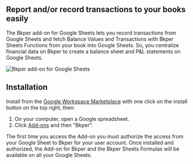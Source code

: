 
## Report and/or record transactions to your books easily

The Bkper add-on for Google Sheets lets you record transactions from Google Sheets and fetch Balance Values and Transactions with Bkper Sheets Functions from your book into Google Sheets. So, you centralize financial data on Bkper to create a balance sheet and P&L statements on Google Sheets.


![Bkper add-on for Google Sheets](https://downloads.intercomcdn.com/i/o/201320536/51500ec47feb0f2560ffdd58/bkper-export-data-google-sheet-3.png)

## Installation

Install from the [Google Workspace Marketplace](https://workspace.google.com/marketplace/app/bkper/360398463400) with one click on the install button on the top right, then:

1. On your computer, open a Google spreadsheet.
2. Click [Add-ons](https://support.google.com/docs/answer/2942256?co=GENIE.Platform%3DDesktop&hl=en) and then "Bkper".

The first time you access the Add-on you must authorize the access from your Google Sheet to Bkper for your user account. 
Once installed and authorized, the Add-on for Bkper and the Bkper Sheets Formulas will be available on all your Google Sheets.
